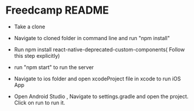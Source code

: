 # Freedcamp README

- Take a clone

- Navigate to cloned folder in command line and run "npm install"

- Run npm install react-native-deprecated-custom-components( Follow this step  explicitly)

- run "npm start" to run the server

- Navigate to ios folder and open xcodeProject file in xcode to run iOS App

- Open Android Studio , Navigate to settings.gradle and open the project. Click on run to run it.

